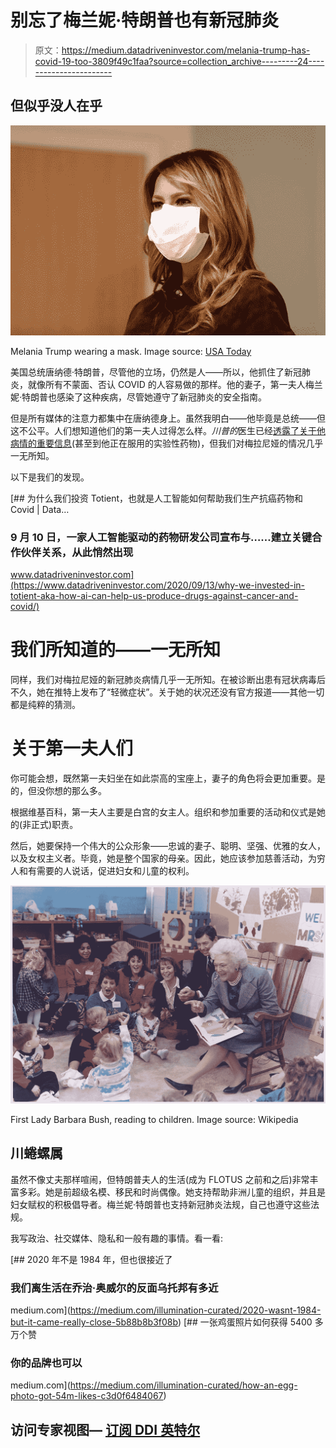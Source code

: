 # 别忘了梅兰妮·特朗普也有新冠肺炎

> 原文：<https://medium.datadriveninvestor.com/melania-trump-has-covid-19-too-3809f49c1faa?source=collection_archive---------24----------------------->

## 但似乎没人在乎

![](img/aa86eeeadc07582a4fa61442356f5b27.png)

Melania Trump wearing a mask. Image source: [USA Today](https://www.usatoday.com/story/entertainment/celebrities/2020/10/02/melania-trump-face-masks-sometimes-she-wears-sometimes-doesnt/5893940002/)

美国总统唐纳德·特朗普，尽管他的立场，仍然是人——所以，他抓住了新冠肺炎，就像所有不蒙面、否认 COVID 的人容易做的那样。他的妻子，第一夫人梅兰妮·特朗普也感染了这种疾病，尽管她遵守了新冠肺炎的安全指南。

但是所有媒体的注意力都集中在唐纳德身上。虽然我明白——他毕竟是总统——但这不公平。人们想知道他们的第一夫人过得怎么样。*川普的*医生已经[透露了关于他病情的重要信息](https://edition.cnn.com/2020/10/03/politics/donald-trump-coronavirus-walter-reed/index.html)(甚至到他正在服用的实验性药物)，但我们对梅拉尼娅的情况几乎一无所知。

以下是我们的发现。

[](https://www.datadriveninvestor.com/2020/09/13/why-we-invested-in-totient-aka-how-ai-can-help-us-produce-drugs-against-cancer-and-covid/) [## 为什么我们投资 Totient，也就是人工智能如何帮助我们生产抗癌药物和 Covid | Data…

### 9 月 10 日，一家人工智能驱动的药物研发公司宣布与……建立关键合作伙伴关系，从此悄然出现

www.datadriveninvestor.com](https://www.datadriveninvestor.com/2020/09/13/why-we-invested-in-totient-aka-how-ai-can-help-us-produce-drugs-against-cancer-and-covid/) 

# 我们所知道的——一无所知

同样，我们对梅拉尼娅的新冠肺炎病情几乎一无所知。在被诊断出患有冠状病毒后不久，她在推特上发布了“轻微症状”。关于她的状况还没有官方报道——其他一切都是纯粹的猜测。

# 关于第一夫人们

你可能会想，既然第一夫妇坐在如此崇高的宝座上，妻子的角色将会更加重要。是的，但没你想的那么多。

根据维基百科，第一夫人主要是白宫的女主人。组织和参加重要的活动和仪式是她的(非正式)职责。

然后，她要保持一个伟大的公众形象——忠诚的妻子、聪明、坚强、优雅的女人，以及女权主义者。毕竟，她是整个国家的母亲。因此，她应该参加慈善活动，为穷人和有需要的人说话，促进妇女和儿童的权利。

![](img/a92ce685affb042e4606b0251646bed1.png)

First Lady Barbara Bush, reading to children. Image source: Wikipedia

## 川蜷螺属

虽然不像丈夫那样喧闹，但特朗普夫人的生活(成为 FLOTUS 之前和之后)非常丰富多彩。她是前超级名模、移民和时尚偶像。她支持帮助非洲儿童的组织，并且是妇女赋权的积极倡导者。梅兰妮·特朗普也支持新冠肺炎法规，自己也遵守这些法规。

我写政治、社交媒体、隐私和一般有趣的事情。看一看:

[](https://medium.com/illumination-curated/2020-wasnt-1984-but-it-came-really-close-5b88b8b3f08b) [## 2020 年不是 1984 年，但也很接近了

### 我们离生活在乔治·奥威尔的反面乌托邦有多近

medium.com](https://medium.com/illumination-curated/2020-wasnt-1984-but-it-came-really-close-5b88b8b3f08b) [](https://medium.com/illumination-curated/how-an-egg-photo-got-54m-likes-c3d0f6484067) [## 一张鸡蛋照片如何获得 5400 多万个赞

### 你的品牌也可以

medium.com](https://medium.com/illumination-curated/how-an-egg-photo-got-54m-likes-c3d0f6484067) 

## 访问专家视图— [订阅 DDI 英特尔](https://datadriveninvestor.com/ddi-intel)